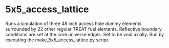 # 5x5_access_lattice

Runs a simulation of three 48 inch access hole dummy elements surrounded by 22 other regular TREAT fuel elements. Reflective boundary
conditions are set at the core universe edges. Set to be void axially. Run by executing the make_5x5_access_lattice.py script.
